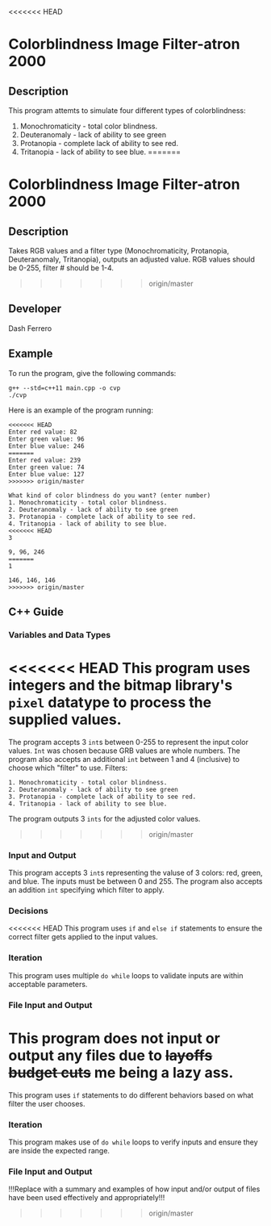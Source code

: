 <<<<<<< HEAD
# Colorblindness Image Filter-atron 2000
## Description

This program attemts to simulate four different types of colorblindness:
  1. Monochromaticity - total color blindness.
  2. Deuteranomaly - lack of ability to see green
  3. Protanopia - complete lack of ability to see red.
  4. Tritanopia - lack of ability to see blue.
=======
# Colorblindness Image Filter-atron 2000

## Description

Takes RGB values and a filter type (Monochromaticity, Protanopia, Deuteranomaly, Tritanopia), outputs an adjusted value.
RGB values should be 0-255, filter # should be 1-4.
>>>>>>> origin/master

## Developer

Dash Ferrero

## Example

To run the program, give the following commands:

```
g++ --std=c++11 main.cpp -o cvp
./cvp
```

Here is an example of the program running:

```
<<<<<<< HEAD
Enter red value: 82 
Enter green value: 96
Enter blue value: 246
=======
Enter red value: 239
Enter green value: 74
Enter blue value: 127
>>>>>>> origin/master

What kind of color blindness do you want? (enter number)
1. Monochromaticity - total color blindness.
2. Deuteranomaly - lack of ability to see green
3. Protanopia - complete lack of ability to see red.
4. Tritanopia - lack of ability to see blue.
<<<<<<< HEAD
3

9, 96, 246
=======
1

146, 146, 146
>>>>>>> origin/master
```

## C++ Guide

### Variables and Data Types

<<<<<<< HEAD
This program uses integers and the bitmap library's `pixel` datatype to process the supplied values.
=======
The program accepts 3 `int`s between 0-255 to represent the input color values. `Int` was chosen because GRB values are whole numbers. The program also accepts an additional `int` between 1 and 4 (inclusive) to choose which "filter" to use. Filters:
```
1. Monochromaticity - total color blindness.
2. Deuteranomaly - lack of ability to see green
3. Protanopia - complete lack of ability to see red.
4. Tritanopia - lack of ability to see blue.
```
The program outputs 3 `ints` for the adjusted color values.
>>>>>>> origin/master

### Input and Output

This program accepts 3 `int`s representing the valuse of 3 colors: red, green, and blue. The inputs must be between 0 and 255. The program also accepts an addition `int` specifying which filter to apply.

### Decisions

<<<<<<< HEAD
This program uses `if` and `else if` statements to ensure the correct filter gets applied to the input values.

### Iteration

This program uses multiple `do while` loops to validate inputs are within acceptable parameters. 

### File Input and Output

This program does not input or output any files due to ~~layoffs~~ ~~budget cuts~~ me being a lazy ass.
=======
This program uses `if` statements to do different behaviors based on what filter the user chooses.

### Iteration

This program makes use of `do while` loops to verify inputs and ensure they are inside the expected range.

### File Input and Output

!!!Replace with a summary and examples of how input and/or output of files have been used effectively and appropriately!!!
>>>>>>> origin/master
